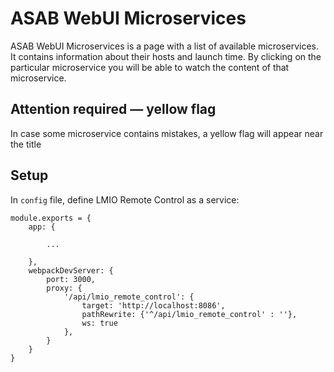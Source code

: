 # ASAB WebUI Microservices

ASAB WebUI Microservices is a page with a list of available microservices. It contains information about their hosts and launch time. By clicking on the particular microservice you will be able to watch the content of that microservice.

## Attention required — yellow flag

In case some microservice contains mistakes, a yellow flag will appear near the title

## Setup

In `config` file, define LMIO Remote Control as a service:

```
module.exports = {
	app: {

		...

	},
	webpackDevServer: {
		port: 3000,
		proxy: {
			'/api/lmio_remote_control': {
				target: 'http://localhost:8086',
				pathRewrite: {'^/api/lmio_remote_control' : ''},
				ws: true
			},
		}
	}
}
```
